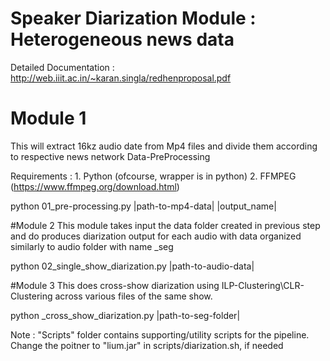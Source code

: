 # Speaker Diarization Module : Heterogeneous news data

Detailed Documentation : http://web.iiit.ac.in/~karan.singla/redhenproposal.pdf

# Module 1
This will extract 16kz audio date from Mp4 files and divide them according to respective news network
Data-PreProcessing

Requirements :
     1. Python (ofcourse, wrapper is in python)
     2. FFMPEG (https://www.ffmpeg.org/download.html)

python 01_pre-processing.py |path-to-mp4-data| |output_name|

#Module 2
This module takes input the data folder created in previous step and do produces diarization output for each audio with data organized similarly to audio folder with name <inp>_seg

python 02_single_show_diarization.py |path-to-audio-data|

#Module 3
This does cross-show diarization using ILP-Clustering\CLR-Clustering across various files of the same show.

python _cross_show_diarization.py |path-to-seg-folder|

Note :
"Scripts" folder contains supporting/utility scripts for the pipeline.
Change the poitner to "lium.jar" in scripts/diarization.sh, if needed
